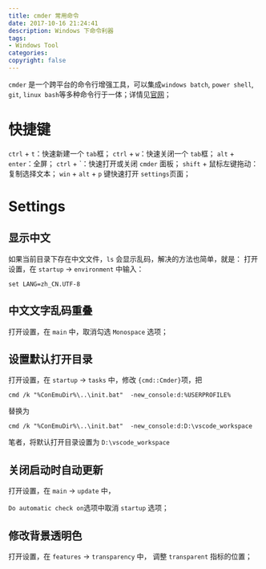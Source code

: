 ```yaml
---
title: cmder 常用命令
date: 2017-10-16 21:24:41
description: Windows 下命令利器
tags:
- Windows Tool
categories:
copyright: false
---
```



`cmder` 是一个跨平台的命令行增强工具，可以集成`windows batch`, `power shell`, `git`, `linux bash`等多种命令行于一体；详情见[官网](http://cmder.net/)；

# 快捷键
`ctrl` + `t`：快速新建一个 `tab`框；
`ctrl` + `w`：快速关闭一个 `tab`框；
`alt` + `enter`：全屏；
`ctrl` + &#96;：快速打开或关闭 `cmder` 面板；
`shift` + 鼠标左键拖动：复制选择文本；
`win` + `alt` + `p` 键快速打开 `settings`页面；


# Settings

## 显示中文
如果当前目录下存在中文文件，`ls` 会显示乱码，解决的方法也简单，就是： 打开设置，在 `startup` -> `environment` 中输入： 

```
set LANG=zh_CN.UTF-8
```
## 中文文字乱码重叠
打开设置，在 `main` 中，取消勾选 `Monospace` 选项；

## 设置默认打开目录
打开设置，在 `startup` -> `tasks` 中，修改 `{cmd::Cmder}`项，把

```
cmd /k "%ConEmuDir%\..\init.bat"  -new_console:d:%USERPROFILE%
``` 
替换为 
```
cmd /k "%ConEmuDir%\..\init.bat"  -new_console:d:D:\vscode_workspace
```
笔者，将默认打开目录设置为 `D:\vscode_workspace`

## 关闭启动时自动更新
打开设置，在 `main` -> `update` 中，

`Do automatic check on`选项中取消 `startup` 选项；

## 修改背景透明色
打开设置，在 `features` -> `transparency` 中， 调整 `transparent` 指标的位置；
